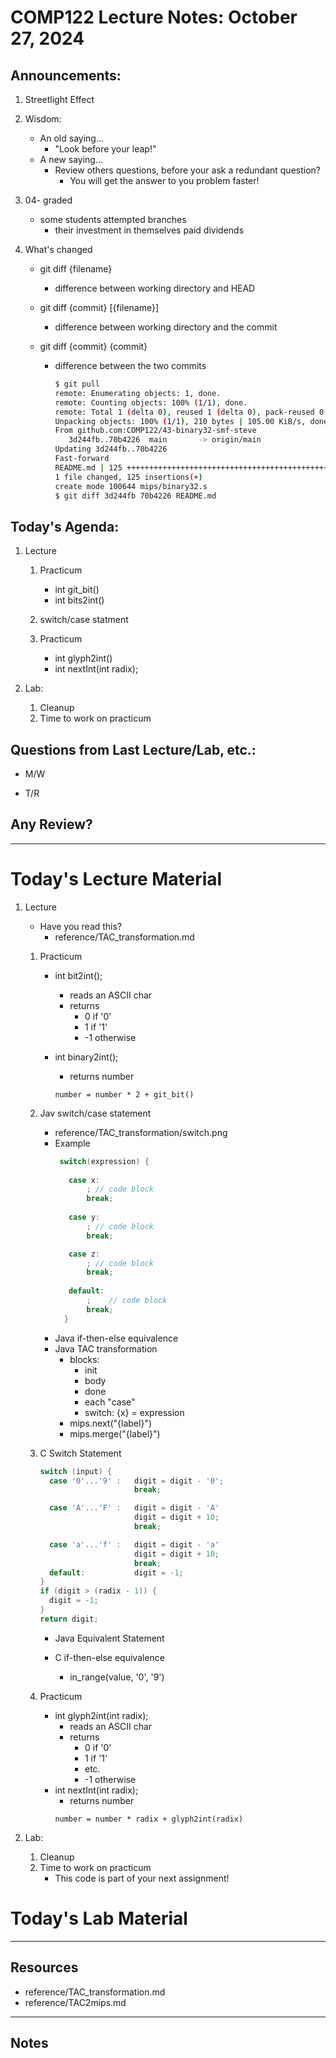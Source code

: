 # COMP122 Lecture Notes: October 27, 2024

## Announcements:
   1. Streetlight Effect

   1. Wisdom:
      * An old saying...
        - "Look before your leap!"
      * A new saying...
        - Review others questions, before your ask a redundant question?
          * You will get the answer to you problem faster!

   1. 04- graded
      - some students attempted branches 
        - their investment in themselves paid dividends

   1. What's changed
      - git diff {filename}
        * difference between working directory and HEAD
      - git diff {commit} [{filename}]
        * difference between working directory and the commit

      - git diff {commit} {commit}
        * difference between the two commits
          ```bash
          $ git pull
          remote: Enumerating objects: 1, done.
          remote: Counting objects: 100% (1/1), done.
          remote: Total 1 (delta 0), reused 1 (delta 0), pack-reused 0 (from 0)
          Unpacking objects: 100% (1/1), 210 bytes | 105.00 KiB/s, done.
          From github.com:COMP122/43-binary32-smf-steve
             3d244fb..70b4226  main       -> origin/main
          Updating 3d244fb..70b4226
          Fast-forward
          README.md | 125 ++++++++++++++++++++++++++++++++++++++++++++++++++++++++
          1 file changed, 125 insertions(+)
          create mode 100644 mips/binary32.s
          $ git diff 3d244fb 70b4226 README.md
          ```


## Today's Agenda:

  1. Lecture
     1. Practicum
        - int git_bit()
        - int bits2int()

     1. switch/case statment

     1. Practicum
        - int glyph2int()
        - int nextInt(int radix);

  1. Lab: 
     1. Cleanup
     1. Time to work on practicum

## Questions from Last Lecture/Lab, etc.:
   * M/W

   * T/R

## Any Review?

---
# Today's Lecture Material


  1. Lecture
     * Have you read this?
       - reference/TAC_transformation.md

     1. Practicum
        * int bit2int();
          - reads an ASCII char
          - returns 
            * 0 if '0'
            * 1 if '1'
            * -1 otherwise

        * int binary2int();
          - returns number

          ```psudeo 
          number = number * 2 + git_bit()
          ```

     1. Jav switch/case statement
        - reference/TAC_transformation/switch.png
        - Example
          ```java
           switch(expression) {
                   
             case x:
                 ; // code block
                 break; 
                   
             case y:
                 ; // code block
                 break;

             case z:
                 ; // code block
                 break;
                   
             default:
                 ;    // code block
                 break;
            }
          ```
        - Java if-then-else equivalence
        - Java TAC transformation
          - blocks:
            * init
            * body
            * done
            * each "case"
            *  switch: {x} = expression
          - mips.next("{label}")
          - mips.merge("{label}") 



     1. C Switch Statement
        ```c
        switch (input) {
          case '0'...'9' :   digit = digit - '0';
                             break;

          case 'A'...'F' :   digit = digit - 'A' 
                             digit = digit + 10;
                             break;

          case 'a'...'f' :   digit = digit - 'a' 
                             digit = digit + 10;
                             break;
          default:           digit = -1;
        }
        if (digit > (radix - 1)) {
          digit = -1;
        }
        return digit;
        ```

        - Java Equivalent Statement



        - C if-then-else equivalence 
          * in_range(value, '0', '9')

     1. Practicum
        - int glyph2int(int radix);
          - reads an ASCII char
          - returns 
            * 0 if '0'
            * 1 if '1'
            * etc.
            * -1 otherwise
        - int nextInt(int radix);
          - returns number
          ```psudeo 
          number = number * radix + glyph2int(radix)
          ```
  1. Lab: 
     1. Cleanup
     1. Time to work on practicum
        - This code is part of your next assignment!

 
# Today's Lab Material


---
## Resources

* reference/TAC_transformation.md
* reference/TAC2mips.md


---
<!-- This section for student's to place their own notes. -->
<!-- This section will not be updated by the Professor.   -->

## Notes  


